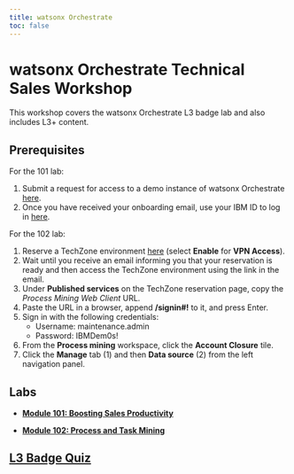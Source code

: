 ```yaml
---
title: watsonx Orchestrate
toc: false
---
```


# watsonx Orchestrate Technical Sales Workshop

This workshop covers the watsonx Orchestrate L3 badge lab and also includes L3+ content.

## Prerequisites

For the 101 lab:

1. Submit a request for access to a demo instance of watsonx Orchestrate [here](https://ibm.biz/OrchestrateRequestEnv).
2. Once you have received your onboarding email, use your IBM ID to log in [here](https://dl.watson-orchestrate.ibm.com/home).

For the 102 lab:

1. Reserve a TechZone environment [here](https://techzone.ibm.com/collection/process-mining-with-task-mining-demo-and-etl/environments) (select **Enable** for **VPN Access**).
2. Wait until you receive an email informing you that your reservation is ready and then access the TechZone environment using the link in the email.
3. Under **Published services** on the TechZone reservation page, copy the *Process Mining Web Client* URL.
4. Paste the URL in a browser, append **/signin#!** to it, and press Enter.
5. Sign in with the following credentials:
    * Username: maintenance.admin
    * Password: IBMDem0s!
6. From the **Process mining** workspace, click the **Account Closure** tile.
7. Click the **Manage** tab (1) and then **Data source** (2) from the left navigation panel.

## Labs

- **[Module 101: Boosting Sales Productivity](/watsonx/orchestrate/101)**

- **[Module 102: Process and Task Mining](/watsonx/orchestrate/102)**

## [L3 Badge Quiz](https://learn.ibm.com/mod/quiz/view.php?id=289747)

